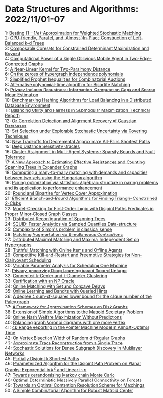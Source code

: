 # Data Structures and Algorithms: 2022/11/01-07  
1: [Beating $(1-1/e)$-Approximation for Weighted Stochastic Matching](https://doi.org/10.48550/arXiv.2210.17515)  
2: [GPU-friendly, Parallel, and (Almost-)In-Place Construction of  Left-Balanced k-d Trees](https://doi.org/10.48550/arXiv.2211.00120)  
3: [Composable Coresets for Constrained Determinant Maximization and Beyond](https://doi.org/10.48550/arXiv.2211.00289)  
4: [Computational Power of a Single Oblivious Mobile Agent in  Two-Edge-Connected Graphs](https://doi.org/10.48550/arXiv.2211.00332)  
5: [A Near-Linear Kernel for Two-Parsimony Distance](https://doi.org/10.48550/arXiv.2211.00378)  
6: [On the zeroes of hypergraph independence polynomials](https://doi.org/10.48550/arXiv.2211.00464)  
7: [Simplified Prophet Inequalities for Combinatorial Auctions](https://doi.org/10.48550/arXiv.2211.00707)  
8: [Alternative polynomial-time algorithm for Bipartite Matching](https://doi.org/10.48550/arXiv.2211.00711)  
9: [Privacy Induces Robustness: Information-Computation Gaps and Sparse Mean  Estimation](https://doi.org/10.48550/arXiv.2211.00724)  
10: [Benchmarking Hashing Algorithms for Load Balancing in a Distributed  Database Environment](https://doi.org/10.48550/arXiv.2211.00741)  
11: [Balancing Utility and Fairness in Submodular Maximization (Technical  Report)](https://doi.org/10.48550/arXiv.2211.00980)  
12: [On Correlation Detection and Alignment Recovery of Gaussian Databases](https://doi.org/10.48550/arXiv.2211.01069)  
13: [Set Selection under Explorable Stochastic Uncertainty via Covering  Techniques](https://doi.org/10.48550/arXiv.2211.01097)  
14: [New Tradeoffs for Decremental Approximate All-Pairs Shortest Paths](https://doi.org/10.48550/arXiv.2211.01152)  
15: [Deep Distance Sensitivity Oracles](https://doi.org/10.48550/arXiv.2211.02681)  
16: [Cluster Assignment in Multi-Agent Systems : Sparsity Bounds and Fault  Tolerance](https://doi.org/10.48550/arXiv.2211.01316)  
17: [A New Approach to Estimating Effective Resistances and Counting Spanning  Trees in Expander Graphs](https://doi.org/10.48550/arXiv.2211.01468)  
18: [Computing a many-to-many matching with demands and capacities between  two sets using the Hungarian algorithm](https://doi.org/10.48550/arXiv.2211.01612)  
19: [Pairing optimization via statistics: Algebraic structure in pairing  problems and its application to performance enhancement](https://doi.org/10.48550/arXiv.2211.01661)  
20: [Round and Bipartize for Vertex Cover Approximation](https://doi.org/10.48550/arXiv.2211.01699)  
21: [Efficient Branch-and-Bound Algorithms for Finding Triangle-Constrained  2-Clubs](https://doi.org/10.48550/arXiv.2211.01701)  
22: [Model-Checking for First-Order Logic with Disjoint Paths Predicates in  Proper Minor-Closed Graph Classes](https://doi.org/10.48550/arXiv.2211.01723)  
23: [Distributed Reconfiguration of Spanning Trees](https://doi.org/10.48550/arXiv.2211.01725)  
24: [SQUID: Faster Analytics via Sampled Quantiles Data-structure](https://doi.org/10.48550/arXiv.2211.01726)  
25: [Complexity of Simon's problem in classical sense](https://doi.org/10.48550/arXiv.2211.01776)  
26: [Matching Augmentation via Simultaneous Contractions](https://doi.org/10.48550/arXiv.2211.01912)  
27: [Distributed Maximal Matching and Maximal Independent Set on Hypergraphs](https://doi.org/10.48550/arXiv.2211.01945)  
28: [Truthful Matching with Online Items and Offline Agents](https://doi.org/10.48550/arXiv.2211.02004)  
29: [Competitive Kill-and-Restart and Preemptive Strategies for  Non-Clairvoyant Scheduling](https://doi.org/10.48550/arXiv.2211.02044)  
30: [Variable Parameter Analysis for Scheduling One Machine](https://doi.org/10.48550/arXiv.2211.02107)  
31: [Privacy-preserving Deep Learning based Record Linkage](https://doi.org/10.48550/arXiv.2211.02161)  
32: [Connected k-Center and k-Diameter Clustering](https://doi.org/10.48550/arXiv.2211.02176)  
33: [Certification with an NP Oracle](https://doi.org/10.48550/arXiv.2211.02257)  
34: [Online Matching with Set and Concave Delays](https://doi.org/10.48550/arXiv.2211.02394)  
35: [Online Learning and Bandits with Queried Hints](https://doi.org/10.48550/arXiv.2211.02703)  
36: [A degree 4 sum-of-squares lower bound for the clique number of the Paley  graph](https://doi.org/10.48550/arXiv.2211.02713)  
37: [A Framework for Approximation Schemes on Disk Graphs](https://doi.org/10.48550/arXiv.2211.02717)  
38: [Extension of Simple Algorithms to the Matroid Secretary Problem](https://doi.org/10.48550/arXiv.2211.02755)  
39: [Online Nash Welfare Maximization Without Predictions](https://doi.org/10.48550/arXiv.2211.03077)  
40: [Balancing graph Voronoi diagrams with one more vertex](https://doi.org/10.48550/arXiv.2211.03146)  
41: [4D Range Reporting in the Pointer Machine Model in Almost-Optimal Time](https://doi.org/10.48550/arXiv.2211.03161)  
42: [On Vertex Bisection Width of Random $d$-Regular Graphs](https://doi.org/10.48550/arXiv.2211.03206)  
43: [Approximate Trace Reconstruction from a Single Trace](https://doi.org/10.48550/arXiv.2211.03292)  
44: [Stochastic Solutions for Dense Subgraph Discovery in Multilayer Networks](https://doi.org/10.48550/arXiv.2211.03306)  
45: [Partially Disjoint k Shortest Paths](https://doi.org/10.48550/arXiv.2211.03335)  
46: [Parameterized Algorithm for the Disjoint Path Problem on Planar Graphs:  Exponential in $k^2$ and Linear in $n$](https://doi.org/10.48550/arXiv.2211.03341)  
47: [Towards derandomising Markov chain Monte Carlo](https://doi.org/10.48550/arXiv.2211.03487)  
48: [Optimal Deterministic Massively Parallel Connectivity on Forests](https://doi.org/10.48550/arXiv.2211.03530)  
49: [Towards an Optimal Contention Resolution Scheme for Matchings](https://doi.org/10.48550/arXiv.2211.03599)  
50: [A Simple Combinatorial Algorithm for Robust Matroid Center](https://doi.org/10.48550/arXiv.2211.03601)  